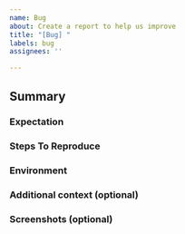 ```yaml
---
name: Bug
about: Create a report to help us improve
title: "[Bug] "
labels: bug
assignees: ''

---
```


## Summary
<!-- Short summary explaining the bug and what's currently happening -->

### Expectation
<!-- What's the expected behavior?  -->

### Steps To Reproduce
<!-- Example:
1. Use the following command: `{prefix}foo bar`
2. Bot returns "Error!"
3. (etc.)
-->

### Environment
<!--
- gunther-bot version (the specific commit, branch, or package version)
- Operating System
- NodeJS version
- Any other useful environment info
-->

### Additional context (optional)
<!-- Any other useful information regarding the issue -->

### Screenshots (optional)
<!-- Add images & screenshots if it's useful to reporting the issue -->

